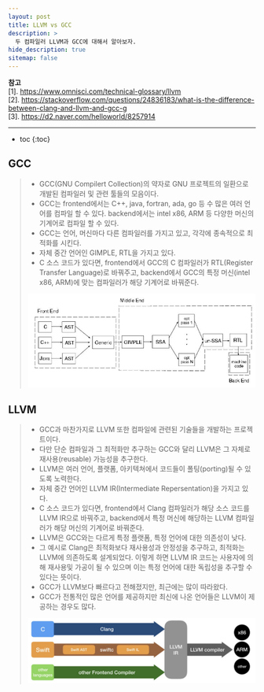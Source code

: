 ```yaml
---
layout: post
title: LLVM vs GCC
description: >
  두 컴파일러 LLVM과 GCC에 대해서 알아보자.
hide_description: true
sitemap: false
---
```


**참고**  
[1]. <https://www.omnisci.com/technical-glossary/llvm>  
[2]. <https://stackoverflow.com/questions/24836183/what-is-the-difference-between-clang-and-llvm-and-gcc-g>  
[3]. <https://d2.naver.com/helloworld/8257914>  
* * *  

* toc
{:toc}

## GCC
> * GCC(GNU Compilert Collection)의 약자로 GNU 프로젝트의 일환으로 개발된 컴파일러 및 관련 툴들의 모음이다.
> * GCC는 frontend에서는 C++, java, fortran, ada, go 등 수 많은 여러 언어를 컴파일 할 수 있다. backend에서는 intel x86, ARM 등 다양한 머신의 기계어로 컴파일 할 수 있다.
> * GCC는 언어, 머신마다 다른 컴파일러를 가지고 있고, 각각에 종속적으로 최적화를 시킨다.
> * 자체 중간 언어인 GIMPLE, RTL을 가지고 있다.
> * C 소스 코드가 있다면, frontend에서 GCC의 C 컴파일러가 RTL(Register Transfer Language)로 바꿔주고, backend에서 GCC의 특정 머신(intel x86, ARM)에 맞는 컴파일러가 해당 기계어로 바꿔준다.
> <p align="center"><img src="/assets/img/webassembly/llvm_gcc/1.png"></p>

## LLVM
> * GCC과 마찬가지로 LLVM 또한 컴파일에 관련된 기술들을 개발하는 프로젝트이다.
> * 다만 단순 컴파일과 그 최적화만 추구하는 GCC와 달리 LLVM은 그 자체로 재사용(reusable) 가능성을 추구한다.
> * LLVM은 여러 언어, 플랫폼, 아키텍쳐에서 코드들이 폴팅(porting)될 수 있도록 노력한다.
> * 자체 중간 언어인 LLVM IR(Intermediate Repersentation)을 가지고 있다.
> * C 소스 코드가 있다면, frontend에서 Clang 컴파일러가 해당 소스 코드를 LLVM IR으로 바꿔주고, backend에서 특정 머신에 해당하는 LLVM 컴파일러가 해당 머신의 기계어로 바꿔준다.
> * LLVM은 GCC와는 다르게 특정 플랫폼, 특정 언어에 대한 의존성이 낮다.
> * 그 예시로 Clang은 최적화보다 재사용성과 안정성을 추구하고, 최적화는 LLVM에 의존하도록 설계되었다. 이렇게 하면 LLVM IR 코드는 사용자에 의해 재사용및 가공이 될 수 있으며 이는 특정 언어에 대한 독립성을 추구할 수 있다는 뜻이다.
> * GCC가 LLVM보다 빠르다고 전해졌지만, 최근에는 많이 따라왔다.
> * GCC가 전통적인 많은 언어를 제공하지만 최신에 나온 언어들은 LLVM이 제공하는 경우도 많다.
> <p align="center"><img src="/assets/img/webassembly/llvm_gcc/2.png"></p>